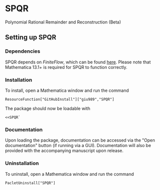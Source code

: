 # SPQR
Polynomial Rational Remainder and Reconstruction (Beta)
## Setting up SPQR
### Dependencies
SPQR depends on _FiniteFlow_, which can be found [here](https://github.com/peraro/finiteflow).
Please note that Mathematica 13.1+ is required for SPQR to function correctly.
### Installation
To install, open a Mathematica window and run the command
```wolfram
ResourceFunction["GitHubInstall"]["giu989","SPQR"]
```
The package should now be loadable with
```wolfram
<<SPQR`
```
### Documentation
Upon loading the package, documentation can be accessed via the "Open documentation" button (if running via a GUI). Documentation will also be provided with the accompanying manuscript upon release.
### Uninstallation
To uninstall, open a Mathematica window and run the command
```wolfram
PacletUninstall["SPQR"]
```